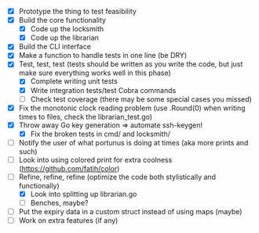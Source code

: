 - [x] Prototype the thing to test feasibility
- [x] Build the core functionality
    - [x] Code up the locksmith
    - [x] Code up the librarian
- [x] Build the CLI interface
- [x] Make a function to handle tests in one line (be DRY)
- [x] Test, test, test (tests should be written as you write the code, but just make sure everything works well in this phase)
    - [x] Complete writing unit tests
    - [x] Write integration tests/test Cobra commands
    - [ ] Check test coverage (there may be some special cases you missed)
- [x] Fix the monotonic clock reading problem (use .Round(0) when writing times to files, check the librarian_test.go)
- [x] Throw away Go key generation => automate ssh-keygen!
    - [x] Fix the broken tests in cmd/ and locksmith/
- [ ] Notify the user of what portunus is doing at times (aka more prints and such)
- [ ] Look into using colored print for extra coolness (https://github.com/fatih/color)
- [ ] Refine, refine, refine (optimize the code both stylistically and functionally)
    - [x] Look into splitting up librarian.go
    - [ ] Benches, maybe?
- [ ] Put the expiry data in a custom struct instead of using maps (maybe)
- [ ] Work on extra features (if any)
